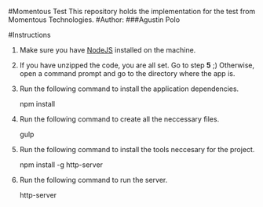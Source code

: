 #Momentous Test
This repository holds the implementation for the test from Momentous Technologies.
#Author:
###Agustin Polo

#Instructions
1. Make sure you have [NodeJS](https://nodejs.org/en/) installed on the machine.

2. If you have unzipped the code, you are all set. Go to step **5** ;)
Otherwise, open a command prompt and go to the directory where the app is.

3. Run the following command to install the application dependencies.

    npm install
    
4. Run the following command to create all the neccessary files.

    gulp
    
5. Run the following command to install the tools neccesary for the project.

    npm install -g http-server

6. Run the following command to run the server.

    http-server
    

